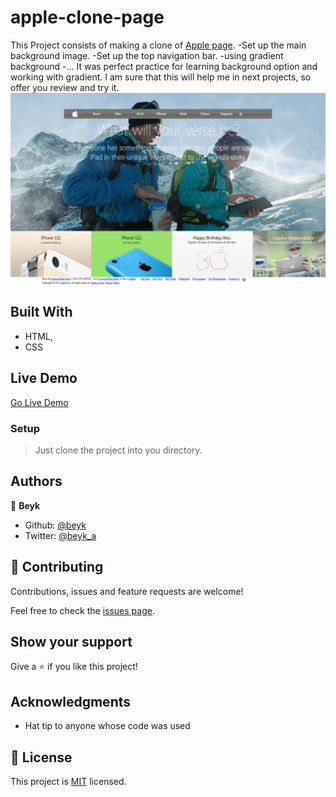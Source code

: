 
# apple-clone-page
This Project consists of making a clone of [Apple page](https://web.archive.org/web/20140301004610/http://www.apple.com/).
-Set up the main background image.
-Set up the top navigation bar. 
-using gradient background
-...
It was perfect practice for learning background option and working with gradient. I am sure that this will help me in next projects, so offer you review and try it.
![screenshot](./assets/images/apple-page-screenshot.png)
## Built With

- HTML,
- CSS

## Live Demo

[Go Live Demo](https://rawcdn.githack.com/beyk/apple-page-clone/87c22aafeb86992df5e832e3c144105e5cf00061/index.html)
### Setup
> Just clone the project into you directory.


## Authors

👤 **Beyk**

- Github: [@beyk](https://github.com/beyk)
- Twitter: [@beyk_a](https://twitter.com/beyk_a)
## 🤝 Contributing

Contributions, issues and feature requests are welcome!

Feel free to check the [issues page](issues/).

## Show your support

Give a ⭐️ if you like this project!

## Acknowledgments

- Hat tip to anyone whose code was used


## 📝 License

This project is [MIT](lic.url) licensed.